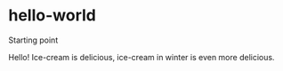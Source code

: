 # hello-world
Starting point

Hello!
Ice-cream is delicious, ice-cream in winter is even more delicious.

